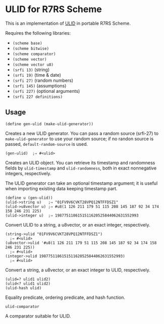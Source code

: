 # ULID for R7RS Scheme

This is an implementation of [ULID](https://github.com/ulid/spec) in portable
R7RS Scheme.

Requires the following libraries:

- `(scheme base)`
- `(scheme bitwise)`
- `(scheme comparator)`
- `(scheme vector)`
- `(scheme vector u8)`
- `(srfi 13)`  (string)
- `(srfi 19)`  (time & date)
- `(srfi 27)`  (random numbers)
- `(srfi 145)`  (assumptions)
- `(srfi 227)`  (optional arguments)
- `(srfi 227 definitions)`

## Usage

```
(define gen-ulid (make-ulid-generator))
```

Creates a new ULID generator.  You can pass a random source (srfi-27)
to `make-ulid-generator` to use your random source; if no randon source
is passed, `default-random-source` is used.

```
(gen-ulid)  ;⇒ #<ulid>
```

Creates an ULID object.  You can retrieve its timestamp and randomness
fields by `ulid-timestamp` and `ulid-randomness`, both in exact
nonnegative integers, respectively.

The ULID generator can take an optional timestamp argument; it is useful
when importing existing data keeping timestamp part.

```
(define u (gen-ulid))
(ulid->string u)   ;⇒ "01FV9V6CVKT28VPQ12NTFFDSZ1"
(ulid->u8vector u) ;⇒ #u8(1 126 211 179 51 115 208 145 187 92 34 174 158 246 231 225)
(ulid->integer u)  ;⇒ 1987751186151511620525844062631552993
```

Convert ULID to a string, a u8vector, or an exact integer, respectively.

```
(string->ulid "01FV9V6CVKT28VPQ12NTFFDSZ1")
  ;⇒ #<ulid>
(u8vector->ulid '#u8(1 126 211 179 51 115 208 145 187 92 34 174 158 246 231 225))
  ;⇒ #<ulid>
(integer->ulid 1987751186151511620525844062631552993)
  ;⇒ #<ulid>
```

Convert a string, a u8vector, or an exact integer to ULID, respectively.

```
(ulid=? ulid1 ulid2)
(ulid<? ulid1 ulid2)
(ulid-hash ulid)
```

Equality predicate, ordering predicate, and hash function.

```
ulid-comparator
```

A comparator suitable for ULID.
